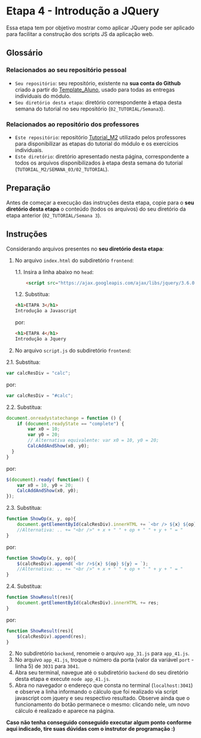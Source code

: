 # Etapa 4 - Introdução a JQuery

Essa etapa tem por objetivo mostrar como aplicar JQuery pode ser aplicado para facilitar a construção dos scripts JS da aplicação web.
  
  
## Glossário

### Relacionados ao seu repositório pessoal

- `Seu repositório`: seu repositório, existente na **sua conta do Github** criado a partir do [Template_Aluno](https://github.com/Intelihub/Template_Aluno), usado para todas as entregas individuais do módulo.
- `Seu diretório desta etapa`: diretório correspondente à etapa desta semana do tutorial no seu repositório (`02_TUTORIAL/Semana3`).

### Relacionados ao repositório dos professores

- `Este repositório`: repositório [Tutorial_M2](https://github.com/Intelihub/Tutorial_M2) utilizado pelos professores para disponibilizar as etapas do tutorial do módulo e os exercícios individuais.
- `Este diretório`: diretório apresentado nesta página, correspondente a todos os arquivos disponibilizados à etapa desta semana do tutorial (`TUTORIAL_M2/SEMANA_03/02_TUTORIAL`).




## Preparação

Antes de começar a execução das instruções desta etapa, copie para o **seu diretório desta etapa** o conteúdo (todos os arquivos) do seu diretório da etapa anterior (`02_TUTORIAL/Semana 3`).


## Instruções

Considerando arquivos presentes no **seu diretório desta etapa**:

1. No arquivo `index.html` do subdiretório `frontend`:
	
	1.1. Insira a linha abaixo no `head`:
	```html 
		<script src="https://ajax.googleapis.com/ajax/libs/jquery/3.6.0/jquery.min.js"></script>	
	``` 
	
	1.2. Substitua:
	```html
	<h1>ETAPA 3</h1>
	Introdução a Javascript
	``` 
	por:
	```html
	<h1>ETAPA 4</h1>
	Introdução a Jquery
	``` 

2. No arquivo `script.js` do subdiretório `frontend`:
  
  2.1. Substitua:
  ```javascript
  var calcResDiv = "calc";
  ```
  por:
  ```javascript
  var calcResDiv = "#calc";
  ```
  
  2.2. Substitua:
  ```javascript
  document.onreadystatechange = function () {
      if (document.readyState == "complete") {
          var x0 = 10;
          var y0 = 20;
          // Alternativa equivalente: var x0 = 10, y0 = 20;
          CalcAddAndShow(x0, y0);
    }
  }
  ```
  por:
  ```javascript
  $(document).ready( function() {
      var x0 = 10, y0 = 20;
      CalcAddAndShow(x0, y0);
  });
  ```
  
  2.3. Substitua:
  ```javascript
  function ShowOp(x, y, op){
      document.getElementById(calcResDiv).innerHTML += `<br /> ${x} ${op} ${y} = `;
      //Alternativa: .. += "<br />" + x + " " + op + " " + y + " = "
  }
  ```
  por:
  ```javascript
  function ShowOp(x, y, op){
      $(calcResDiv).append(`<br />${x} ${op} ${y} = `);
      //Alternativa: .. += "<br />" + x + " " + op + " " + y + " = "
  }
  ```
  
  2.4. Substitua:
  ```javascript
  function ShowResult(res){
      document.getElementById(calcResDiv).innerHTML += res;
  }

  ```
  por:
  ```javascript
  function ShowResult(res){
      $(calcResDiv).append(res);
  }
  ```
  
2. No subdiretório `backend`, renomeie o arquivo `app_31.js` para `app_41.js`.
3. No arquivo `app_41.js`, troque o número da porta (valor da variável `port` - linha 5) de `3031` para `3041`.
4. Abra seu terminal, navegue até o subdiretório `backend` do seu diretório desta etapa e execute `node app_41.js`.
5. Abra no navegador o endereço que consta no terminal (`localhost:3041`) e observe a linha informando o cálculo que foi realizado via script javascript com jquery e seu respectivo resultado. Observe ainda que o funcionamento do botão permanece o mesmo: clicando nele, um novo cálculo é realizado e aparece na página.

**Caso não tenha conseguido conseguido executar algum ponto conforme aqui indicado, tire suas dúvidas com o instrutor de programação :)**

